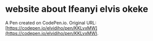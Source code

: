 # website about Ifeanyi elvis okeke

A Pen created on CodePen.io. Original URL: [https://codepen.io/elvidiho/pen/KKLvxMW](https://codepen.io/elvidiho/pen/KKLvxMW).

